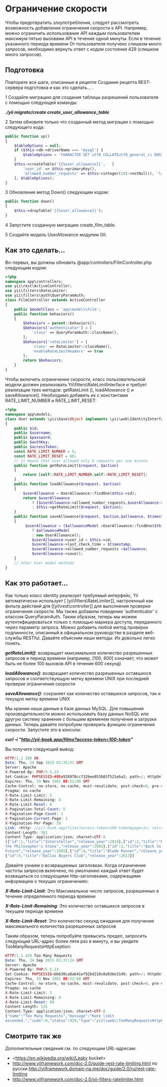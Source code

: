 Ограничение скорости
==
Чтобы предотвратить злоупотребления, следует рассмотреть возможность добавления ограничения скорости к API. Например, можно ограничить использование API каждым пользователем максимум пятью вызовами API в течение одной минуты. Если в течение указанного периода времени От пользователя получено слишком много запросов, необходимо вернуть ответ с кодом состояния 429 (слишком много запросов).

Подготовка
--
Повторите все шаги, описанные в рецепте Создание рецепта REST-сервера подготовка и как это сделать... .

1 Создайте миграцию для создания таблицы разрешений пользователя с помощью следующей команды:

***./yii migrate/create create_user_allowance_table***

2 Затем обновите только что созданный метод миграции с помощью следующего кода:
```php
public function up()
{
    $tableOptions = null;
    if ($this->db->driverName === 'mysql') {
        $tableOptions = 'CHARACTER SET utf8 COLLATEutf8_general_ci ENGINE=InnoDB';
    }
    $this->createTable('{{%user_allowance}}',	[
        'user_id' => $this->primaryKey(),
        'allowed_number_requests' => $this->integer(10)->notNull(), 'last_check_time' => $this->integer(10)->notNull()
    ], $tableOptions);
}
```

3 Обновление метод Down() следующим кодом:
```php
public function down()
{
    $this->dropTable('{{%user_allowance}}');
}
```

4 Запустите созданную миграцию create_film_table.

5 Создайте  модель UserAllowance модулем GII.

Как это сделать...
---
Во-первых, вы должны обновить @app/controllers/FilmController.php следующим кодом:
```php
<?php
namespace app\controllers;
use yii\rest\ActiveController;
use yii\filters\RateLimiter;
use yii\filters\auth\QueryParamAuth;
class FilmController extends ActiveController
{
    public $modelClass = 'app\models\Film';
    public function behaviors()
    {
        $behaviors = parent::behaviors();
        $behaviors['authenticator'] = [
            'class' => QueryParamAuth::className(),
        ];
        $behaviors['rateLimiter'] = [
            'class' => RateLimiter::className(),
            'enableRateLimitHeaders' => true
        ];
        return $behaviors;
    }
}
```
Чтобы включить ограничение скорости, класс пользовательской модели должен реализовать Yii\filters\RateLimitInterface и требует реализации трех методов: getRateLimit (), loadAllowance () и saveAllowance(). Необходимо добавить их с константами RATE_LIMIT_NUMBER и RATE_LIMIT_RESET:
```php
<?php
namespace app\models;
class User extends \yii\base\Object implements \yii\web\IdentityInterface, \yii\filters\RateLimitInterface
{
    public $id;
    public $username;
    public $password;
    public $authKey;
    public $accessToken;
    const RATE_LIMIT_NUMBER = 5;
    const RATE_LIMIT_RESET = 60;
    // it means that user allowed only 5 requests per one minute
    public function getRateLimit($request, $action)
    {
        return [self::RATE_LIMIT_NUMBER,self::RATE_LIMIT_RESET];
    }
    public function loadAllowance($request, $action)
    {
        $userAllowance = UserAllowance::findOne($this->id);
        return $userAllowance 
            ? [$userAllowance->allowed_number_requests,$userAllowance->last_check_time] 
            : $this->getRateLimit($request, $action);
    }
    public function saveAllowance($request, $action,$allowance, $timestamp)
    {
         $userAllowance = ($allowanceModel =UserAllowance::findOne($this->id)) 
            ? $allowanceModel 
            : new UserAllowance();
            $userAllowance->user_id = $this->id;
            $userAllowance->last_check_time = $timestamp;
            $userAllowance->allowed_number_requests =$allowance;
            $userAllowance->save();
    }
    // other User model methods
}
```

Как это работает...
---
Как только класс identity реализует требуемый интерфейс, Yii автоматически использует [ [yii\filters\RateLimiter]], настроенный как фильтр действий для [[yii\rest\controller]] для выполнения проверки ограничения скорости. Мы также добавили поведение 'authenticator' с классом QueryParamAuth. Таким образом, теперь мы можем аутентифицироваться только с помощью маркера доступа, переданного через параметр запроса. Можно добавить любой метод проверки подлинности, описанный в официальном руководстве в разделе веб-службы RESTful.
Давайте объясним наши методы. Их довольно легко понять.

***getRateLimit()***: возвращает максимальное количество разрешенных запросов и период времени (например, [100, 600] означает, что может быть не более 100 вызовов API в течение 600 секунд)

***loadAllowance()***: возвращает количество разрешенных оставшихся запросов и соответствующую метку времени UNIX при последней проверке ограничения скорости

***saveAllowance()***: сохраняет как количество оставшихся запросов, так и текущую метку времени UNIX

Мы храним наши данные в базе данных MySQL. Для повышения производительности можно использовать базу данных NoSQL или другую систему хранения с большим временем получения и загрузки данных.
Теперь давайте попробуем проверить функцию ограничения скорости. Запустите это в консоли:

***curl -i "http://yii-book.app/films?access-token=100-token"***

Вы получите следующий вывод:
```php
HTTP/1.1 200 OK
Date: Thu, 24 Sep 2015 01:35:51 GMT
Server: Apache
X-Powered-By: PHP/5.5.23
Set-Cookie: PHPSESSID=495a928978cc732bee853b83f521eba2; path=/; HttpOnly
Expires: Thu, 19 Nov 1981 08:52:00 GMT
Cache-Control: no-store, no-cache, must-revalidate, post-check=0, pre-check=0
Pragma: no-cache
X-Rate-Limit-Limit: 5
X-Rate-Limit-Remaining: 4
X-Rate-Limit-Reset: 0
X-Pagination-Total-Count: 5
X-Pagination-Page-Count: 1
X-Pagination-Current-Page: 1
X-Pagination-Per-Page: 20
Link: <http: //yii-book.app/films?access-token=100-token&page=1>; rel=self
Content-Length: 301
Content-Type: application/json; charset=UTF-8
[{"id":1,"title":"Interstellar","release_year":2014},{"id":2,"title":"Harry Potter and
the Philosopher's Stone","release_year":2001},{"id":3,"title":"Back to the
Future","release_year":1985},{"id":4,"title":"Blade Runner","release_year":1982},
{"id":5,"title":"Dallas Buyers Club","release_year":2013}]
```
Давайте узнаем о возвращаемых заголовках. Когда ограничение частоты запросов включено, по умолчанию каждый ответ будет возващаться со следующими http-заголовками, содержащими информацию о текущих ограничениях:

***X-Rate-Limit-Limit***: Это Максимальное число запросов, разрешенных в течение определенного периода времени

***X-Rate-Limit-Remaining***: Это количество оставшихся запросов в текущем периоде времени

***X-Rate-Limit-Reset***: Это количество секунд ожидания для получения максимального количества разрешенных запросов

Таким образом, теперь попробуйте превысить предел, запросить следующий URL-адрес более пяти раз в минуту, и вы увидите TooManyRequestsHttpExeption:
```php
HTTP/1.1 429 Too Many Requests
Date: Thu, 24 Sep 2015 01:37:24 GMT
Server: Apache
X-Powered-By: PHP/5.5.23
Set-Cookie: PHPSESSID=bb630ca8a641ef92bd210c0a936e3149; path=/; HttpOnly
Expires: Thu, 19 Nov 1981 08:52:00 GMT
Cache-Control: no-store, no-cache, must-revalidate, post-check=0, pre-check=0
Pragma: no-cache
X-Rate-Limit-Limit: 5
X-Rate-Limit-Remaining: 0
X-Rate-Limit-Reset: 60
Content-Length: 131
Content-Type: application/json; charset=UTF-8
{"name":"Too Many Requests","message":"Rate limit
exceeded.","code":0,"status":429,"type":"yii\\web\\TooManyRequestsHttpException"}
```
Смотрите так же
---
Дополнительные сведения см. по следующим URL-адресам:
* <https://en.wikipedia.org/wiki/Leaky bucket>
* <http://www.yiiframework.com/doc-2.0/guide-rest-rate-limiting.html>
 по русски <http://yiiframework.domain-na.me/doc/guide/2.0/ru/rest-rate-limiting>
* <http://www.yiiframework.com/doc-2.0/yii-filters-ratelimiter.html>
